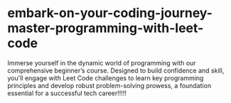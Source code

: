 # embark-on-your-coding-journey-master-programming-with-leet-code
Immerse yourself in the dynamic world of programming with our comprehensive beginner’s course. Designed to build confidence and skill, you'll engage with Leet Code challenges to learn key programming principles and develop robust problem-solving prowess, a foundation essential for a successful tech career!!!!!
